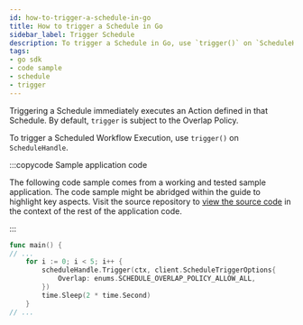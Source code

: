 ```yaml
---
id: how-to-trigger-a-schedule-in-go
title: How to trigger a Schedule in Go
sidebar_label: Trigger Schedule
description: To trigger a Schedule in Go, use `trigger()` on `ScheduleHandle`.
tags:
- go sdk
- code sample
- schedule
- trigger
---
```


<!-- DO NOT EDIT THIS FILE DIRECTLY.
THIS FILE IS GENERATED from https://github.com/temporalio/documentation-samples-go/blob/port_replay_test_dacx/schedule/trigger/main_dacx.go. -->

Triggering a Schedule immediately executes an Action defined in that Schedule.
By default, `trigger` is subject to the Overlap Policy.

To trigger a Scheduled Workflow Execution, use `trigger()` on `ScheduleHandle`.

:::copycode Sample application code

The following code sample comes from a working and tested sample application.
The code sample might be abridged within the guide to highlight key aspects.
Visit the source repository to [view the source code](https://github.com/temporalio/documentation-samples-go/blob/port_replay_test_dacx/schedule/trigger/main_dacx.go) in the context of the rest of the application code.

:::

```go
func main() {
// ...
	for i := 0; i < 5; i++ {
		scheduleHandle.Trigger(ctx, client.ScheduleTriggerOptions{
			Overlap: enums.SCHEDULE_OVERLAP_POLICY_ALLOW_ALL,
		})
		time.Sleep(2 * time.Second)
	}
// ...
```
